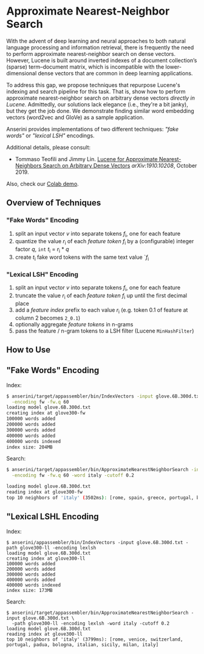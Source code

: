 # Approximate Nearest-Neighbor Search

With the advent of deep learning and neural approaches to both natural language processing and information retrieval, there is frequently the need to perform approximate nearest-neighbor search on dense vectors.
However, Lucene is built around inverted indexes of a document collection’s (sparse) term–document matrix, which is incompatible with the lower-dimensional dense vectors that are common in deep learning applications.

To address this gap, we propose techniques that repurpose Lucene's indexing and search pipeline for this task.
That is, show how to perform approximate nearest-neighbor search on arbitrary dense vectors _directly in Lucene_.
Admittedly, our solutions lack elegance (i.e., they're a bit janky), but they get the job done.
We demonstrate finding similar word embedding vectors (word2vec and GloVe) as a sample application.

Anserini provides implementations of two different techniques: _"fake words"_ or _"lexical LSH"_ encodings.

Additional details, please consult:

+ Tommaso Teofili and Jimmy Lin. [Lucene for Approximate Nearest-Neighbors Search on Arbitrary Dense Vectors](https://arxiv.org/abs/1910.10208) _arXiv:1910.10208_, October 2019.

Also, check our [Colab demo](https://colab.research.google.com/drive/1PBrAlthWslK4DBeyMC_GA84vYo00OiYn).

## Overview of Techniques

### "Fake Words" Encoding

1. split an input vector _v_ into separate tokens _f_<sub>i</sub>, one for each feature
2. quantize the value _r_<sub>i</sub> of each _feature token_ _f_<sub>i</sub> by a (configurable) integer factor _q_, `int` _t_<sub>i</sub> = _r_<sub>i</sub> * _q_ 
3. create _t_<sub>i</sub> fake word tokens with the same text value `_f_<sub>i</sub>
 
### "Lexical LSH" Encoding

1. split an input vector _v_ into separate tokens _f_<sub>i</sub>, one for each feature
2. truncate the value _r_<sub>i</sub> of each _feature token_ _f_<sub>i</sub> up until the first decimal place
3. add a _feature index_ prefix to each value _r_<sub>i</sub> (e.g. token 0.1 of feature at column 2 becomes `2_0.1`)
4. optionally aggregate _feature tokens_ in n-grams
5. pass the feature / n-gram tokens to a LSH filter (Lucene `MinHashFilter`)   

## How to Use

## "Fake Words" Encoding

Index:

```bash
$ anserini/target/appassembler/bin/IndexVectors -input glove.6B.300d.txt -path glove300-fw \
  -encoding fw -fw.q 60
loading model glove.6B.300d.txt
creating index at glove300-fw
100000 words added
200000 words added
300000 words added
400000 words added
400000 words indexed
index size: 204MB
```

Search:

```bash
$ anserini/target/appassembler/bin/ApproximateNearestNeighborSearch -input glove.6B.300d.txt -path glove300-fw \
  -encoding fw -fw.q 60 -word italy -cutoff 0.2

loading model glove.6B.300d.txt
reading index at glove300-fw
top 10 neighbors of 'italy' (3502ms): [rome, spain, greece, portugal, bulgaria, italian, romania, europe, belgium, italy]
```

## "Lexical LSHL Encoding

Index:

```
$ anserini/appassembler/bin/IndexVectors -input glove.6B.300d.txt -path glove300-ll -encoding lexlsh
loading model glove.6B.300d.txt
creating index at glove300-ll
100000 words added
200000 words added
300000 words added
400000 words added
400000 words indexed
index size: 173MB
```

Search:

```
$ anserini/target/appassembler/bin/ApproximateNearestNeighborSearch -input glove.6B.300d.txt \
  -path glove300-ll -encoding lexlsh -word italy -cutoff 0.2
loading model glove.6B.300d.txt
reading index at glove300-ll
top 10 neighbors of 'italy' (3799ms): [rome, venice, switzerland, portugal, padua, bologna, italian, sicily, milan, italy]
```
